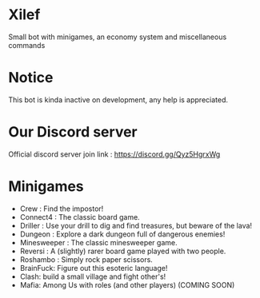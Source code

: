 # Xilef
Small bot with minigames, an economy system and miscellaneous commands

# Notice 
This bot is kinda inactive on development, any help is appreciated.

# Our Discord server
Official discord server join link : https://discord.gg/Qyz5HgrxWg

# Minigames 
- Crew : Find the impostor!
- Connect4 : The classic board game.
- Driller : Use your drill to dig and find treasures, but beware of the lava!
- Dungeon : Explore a dark dungeon full of dangerous enemies!
- Minesweeper : The classic minesweeper game.
- Reversi : A (slightly) rarer board game played with two people.
- Roshambo : Simply rock paper scissors.
- BrainFuck: Figure out this esoteric language!
- Clash: build a small village and fight other's!
- Mafia: Among Us with roles (and other players) (COMING SOON)

